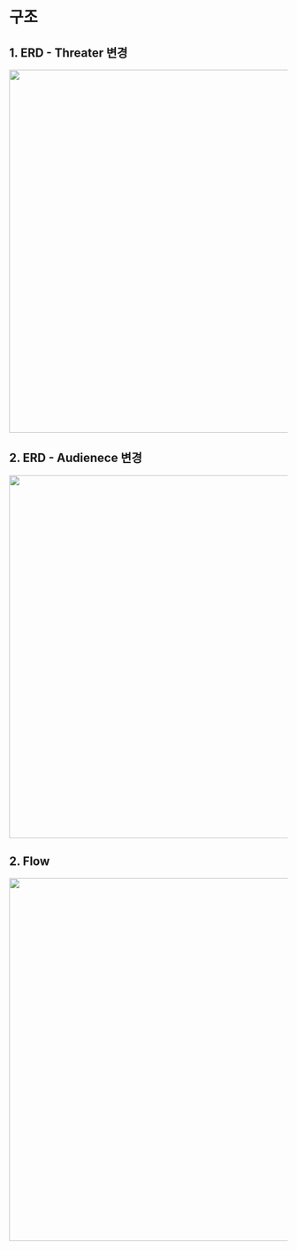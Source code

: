 # 구조
## 1. ERD - Threater 변경 
<img width="656" src="https://user-images.githubusercontent.com/60383031/114720945-69fe3780-9d73-11eb-9d68-dc8d7f0b32c4.png">

## 2. ERD - Audienece 변경
<img width="656" src="https://user-images.githubusercontent.com/60383031/114722479-cdd53000-9d74-11eb-9c8c-88ec1aef7df2.png">


## 2. Flow
<img width="656" src="https://user-images.githubusercontent.com/60383031/114722233-9797b080-9d74-11eb-86e8-0d989e55f188.png">
